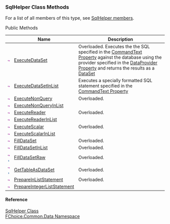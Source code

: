 ﻿### SqlHelper Class Methods

For a list of all members of this type, see [SqlHelper members](FChoice.Common~FChoice.Common.Data.SqlHelper_members.md).

Public Methods

|   | Name | Description |
| --- | --- | --- |
| ![Public Method](dotnetimages/publicMethod.png) | [ExecuteDataSet](FChoice.Common~FChoice.Common.Data.SqlHelper~ExecuteDataSet.md) | Overloaded. Executes the the SQL specified in the [CommandText Property](FChoice.Common~FChoice.Common.Data.SqlHelper~CommandText.md) against the database using the provider specified in the [DataProvider Property](FChoice.Common~FChoice.Common.Data.SqlHelper~DataProvider.md) and returns the results as a [DataSet](ms-help://MS.NETFrameworkSDKv1.1/cpref/html/frlrfSystemDataDataSetClassTopic.htm)   |
| ![Public Method](dotnetimages/publicMethod.png) | [ExecuteDataSetInList](FChoice.Common~FChoice.Common.Data.SqlHelper~ExecuteDataSetInList.md) | Executes a specially formatted SQL statement specified in the [CommandText Property](FChoice.Common~FChoice.Common.Data.SqlHelper~CommandText.md)   |
| ![Public Method](dotnetimages/publicMethod.png) | [ExecuteNonQuery](FChoice.Common~FChoice.Common.Data.SqlHelper~ExecuteNonQuery.md) | Overloaded.    |
| ![Public Method](dotnetimages/publicMethod.png) | [ExecuteNonQueryInList](FChoice.Common~FChoice.Common.Data.SqlHelper~ExecuteNonQueryInList.md) |   |
| ![Public Method](dotnetimages/publicMethod.png) | [ExecuteReader](FChoice.Common~FChoice.Common.Data.SqlHelper~ExecuteReader.md) | Overloaded.    |
| ![Public Method](dotnetimages/publicMethod.png) | [ExecuteReaderInList](FChoice.Common~FChoice.Common.Data.SqlHelper~ExecuteReaderInList.md) |   |
| ![Public Method](dotnetimages/publicMethod.png) | [ExecuteScalar](FChoice.Common~FChoice.Common.Data.SqlHelper~ExecuteScalar.md) | Overloaded.    |
| ![Public Method](dotnetimages/publicMethod.png) | [ExecuteScalarInList](FChoice.Common~FChoice.Common.Data.SqlHelper~ExecuteScalarInList.md) |   |
| ![Public Method](dotnetimages/publicMethod.png) | [FillDataSet](FChoice.Common~FChoice.Common.Data.SqlHelper~FillDataSet.md) | Overloaded.    |
| ![Public Method](dotnetimages/publicMethod.png) | [FillDataSetInList](FChoice.Common~FChoice.Common.Data.SqlHelper~FillDataSetInList.md) | Overloaded.    |
| ![Public Method](dotnetimages/publicMethod.png)![static (Shared in Visual Basic)](dotnetimages/static.png) | [FillDataSetRaw](FChoice.Common~FChoice.Common.Data.SqlHelper~FillDataSetRaw.md) | Overloaded.    |
| ![Public Method](dotnetimages/publicMethod.png)![static (Shared in Visual Basic)](dotnetimages/static.png) | [GetTableAsDataSet](FChoice.Common~FChoice.Common.Data.SqlHelper~GetTableAsDataSet.md) | Overloaded.    |
| ![Public Method](dotnetimages/publicMethod.png) | [PrepareInListStatement](FChoice.Common~FChoice.Common.Data.SqlHelper~PrepareInListStatement.md) | Overloaded.    |
| ![Public Method](dotnetimages/publicMethod.png) | [PrepareIntegerListStatement](FChoice.Common~FChoice.Common.Data.SqlHelper~PrepareIntegerListStatement.md) |   |





#### Reference

[SqlHelper Class](FChoice.Common~FChoice.Common.Data.SqlHelper.md)  
[FChoice.Common.Data Namespace](FChoice.Common~FChoice.Common.Data_namespace.md)